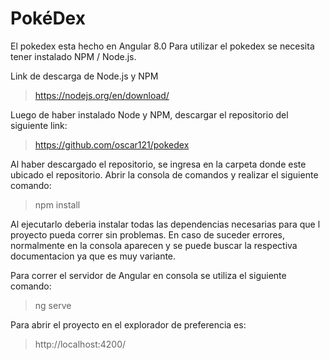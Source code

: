 # PokéDex
 
 El pokedex esta hecho en Angular 8.0
 Para utilizar el pokedex se necesita tener instalado NPM / Node.js. 
 
 Link de descarga de Node.js y NPM
 >https://nodejs.org/en/download/
 
 Luego de haber instalado Node y NPM, descargar el repositorio del siguiente link:
 >https://github.com/oscar121/pokedex

 Al haber descargado el repositorio, se ingresa en la carpeta donde este ubicado el repositorio. Abrir la consola de comandos y realizar el siguiente comando:
 >npm install

 Al ejecutarlo deberia instalar todas las dependencias necesarias para que l proyecto pueda correr sin problemas. En caso de suceder errores, normalmente en la consola aparecen y se puede buscar la respectiva documentacion ya que es muy variante. 

 Para correr el servidor de Angular en consola se utiliza el siguiente comando:
 >ng serve

 Para abrir el proyecto en el explorador de preferencia es:
 >http://localhost:4200/